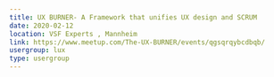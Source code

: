 ```yaml
---
title: UX BURNER- A Framework that unifies UX design and SCRUM
date: 2020-02-12
location: VSF Experts , Mannheim
link: https://www.meetup.com/The-UX-BURNER/events/qgsqrqybcdbqb/
usergroup: lux
type: usergroup
---
```

